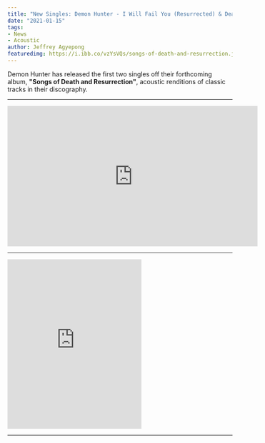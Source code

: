 ```yaml
---
title: "New Singles: Demon Hunter - I Will Fail You (Resurrected) & Dead Flowers(Resurrected)"
date: "2021-01-15"
tags:
- News
- Acoustic
author: Jeffrey Agyepong
featuredimg: https://i.ibb.co/vzYsVQs/songs-of-death-and-resurrection.jpg
---
```


Demon Hunter has released the first two singles off their forthcoming album, **"Songs of Death and Resurrection"**, acoustic renditions of classic tracks in their discography.

<hr>

<div class="video-container"><iframe src="https://www.youtube.com/embed/81HaDsaUFFY" width="560" height="315" frameborder="0"></iframe></div>

<hr>

<iframe src="https://open.spotify.com/embed/album/7d1MTQzJtNKQbTmHsKIBBi" width="300" height="380" frameborder="0" allowtransparency="true" allow="encrypted-media"></iframe>

<hr>